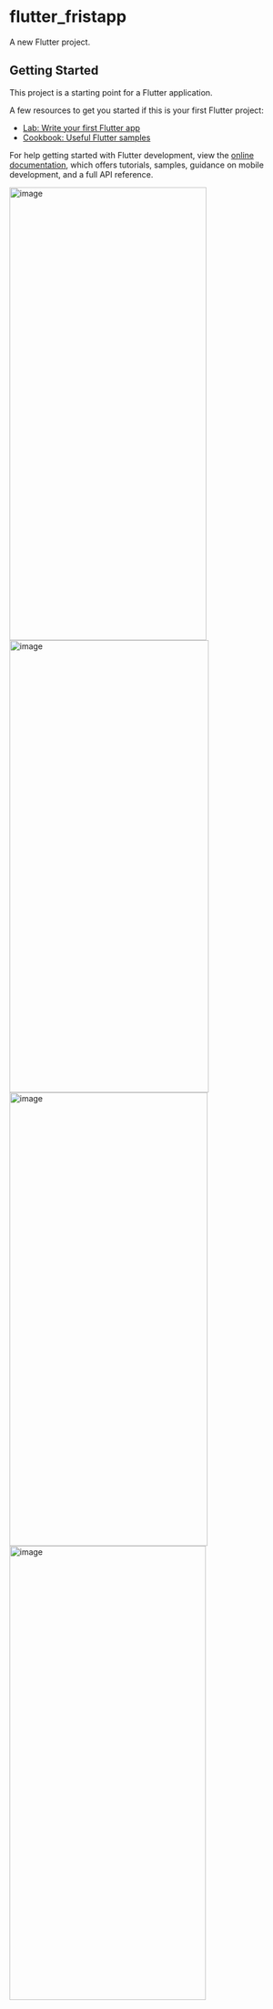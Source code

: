 # flutter_fristapp

A new Flutter project.

## Getting Started

This project is a starting point for a Flutter application.

A few resources to get you started if this is your first Flutter project:

- [Lab: Write your first Flutter app](https://docs.flutter.dev/get-started/codelab)
- [Cookbook: Useful Flutter samples](https://docs.flutter.dev/cookbook)

For help getting started with Flutter development, view the
[online documentation](https://docs.flutter.dev/), which offers tutorials,
samples, guidance on mobile development, and a full API reference.

<img width="346" height="796" alt="image" src="https://github.com/user-attachments/assets/452d8b71-9859-4d7b-8f24-0a424b8fb92b" />
<img width="350" height="795" alt="image" src="https://github.com/user-attachments/assets/8fa2401c-070e-4393-8bb7-dccd40af9518" />
<img width="348" height="797" alt="image" src="https://github.com/user-attachments/assets/62c889d0-74d0-444c-b8f5-60fddd57adfc" />
<img width="345" height="798" alt="image" src="https://github.com/user-attachments/assets/49a04cf5-8f80-452f-801d-6a560a9813f5" />

